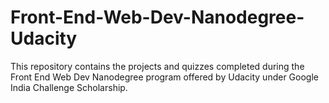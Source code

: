 # Front-End-Web-Dev-Nanodegree-Udacity

This repository contains the projects and quizzes completed during the Front End Web Dev Nanodegree program offered by Udacity under Google India Challenge Scholarship.